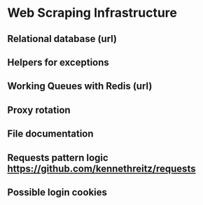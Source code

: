 # Web Scraping Infrastructure

## Relational database (url)  
## Helpers for exceptions  
## Working Queues with Redis (url)  
## Proxy rotation  
## File documentation  
## Requests pattern logic https://github.com/kennethreitz/requests  
## Possible login cookies
